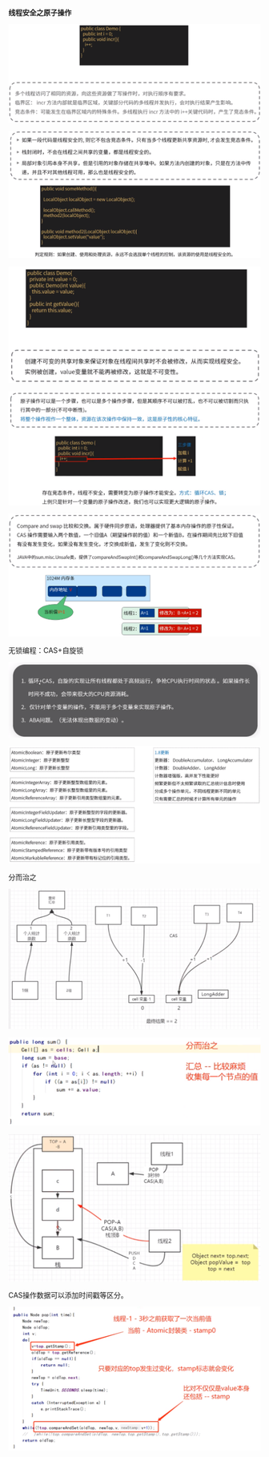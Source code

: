 **线程安全之原子操作**



![](竞态条件与临界区.png)



![](共享资源.png)



![](不可变对象.png)



![](原子操作定义.png)



![](CAS机制.png)

无锁编程：CAS+自旋锁

![](CAS问题.png)



![](J.U.C包内原子操作封装类.png)



分而治之

![](增强版思路.png)



![](增强版问题.png)



![](CAS问题3.png)



CAS操作数据可以添加时间戳等区分。

![](CAS问题3方案.png)

